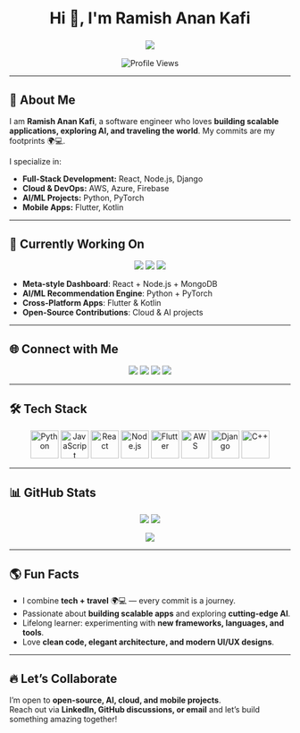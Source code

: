 <h1 align="center">Hi 👋, I'm Ramish Anan Kafi</h1>

<h3 align="center">
  <img src="https://readme-typing-svg.herokuapp.com?font=Fira+Code&size=28&pause=1000&color=0e75b6&width=600&lines=Software+Engineer;Full-Stack+Developer;Cloud+%26+AI+Enthusiast;Globe+Trotter+Coder" />
</h3>

<p align="center">
  <img src="https://komarev.com/ghpvc/?username=kafi003&label=Profile%20views&color=0e75b6&style=flat" alt="Profile Views" />
</p>

---

## 🌟 About Me
I am **Ramish Anan Kafi**, a software engineer who loves **building scalable applications, exploring AI, and traveling the world**. My commits are my footprints 🌍💻.  

I specialize in:
- **Full-Stack Development:** React, Node.js, Django  
- **Cloud & DevOps:** AWS, Azure, Firebase  
- **AI/ML Projects:** Python, PyTorch  
- **Mobile Apps:** Flutter, Kotlin  

---

## 🔭 Currently Working On
<p align="center">
  <img src="https://img.shields.io/badge/Meta-Inspired%20Web%20Dashboard-blue?style=for-the-badge&logo=meta&logoColor=white" />
  <img src="https://img.shields.io/badge/AI%2FML-Recommendation%20Engine-orange?style=for-the-badge&logo=python&logoColor=white" />
  <img src="https://img.shields.io/badge/Cross-Platform%20Apps-Flutter-blue?style=for-the-badge&logo=flutter&logoColor=white" />
</p>

- **Meta-style Dashboard**: React + Node.js + MongoDB  
- **AI/ML Recommendation Engine**: Python + PyTorch  
- **Cross-Platform Apps**: Flutter & Kotlin  
- **Open-Source Contributions**: Cloud & AI projects  

---

## 🌐 Connect with Me
<p align="center">
  <a href="https://linkedin.com/in/ramishanan-kafi" target="_blank"><img src="https://img.shields.io/badge/LinkedIn-Kafi003-blue?style=for-the-badge&logo=linkedin&logoColor=white" /></a>
  <a href="https://twitter.com/" target="_blank"><img src="https://img.shields.io/badge/Twitter-@Kafi003-1DA1F2?style=for-the-badge&logo=twitter&logoColor=white" /></a>
  <a href="mailto:rakafi003@gmail.com"><img src="https://img.shields.io/badge/Email-rakafi003@gmail.com-D14836?style=for-the-badge&logo=gmail&logoColor=white" /></a>
  <a href="https://www.instagram.com/" target="_blank"><img src="https://img.shields.io/badge/Instagram-@kafi003-E4405F?style=for-the-badge&logo=instagram&logoColor=white" /></a>
</p>

---

## 🛠️ Tech Stack
<p align="center">
  <img src="https://cdn.jsdelivr.net/gh/devicons/devicon/icons/python/python-original.svg" width="50" height="50" title="Python"/>
  <img src="https://cdn.jsdelivr.net/gh/devicons/devicon/icons/javascript/javascript-original.svg" width="50" height="50" title="JavaScript"/>
  <img src="https://cdn.jsdelivr.net/gh/devicons/devicon/icons/react/react-original.svg" width="50" height="50" title="React"/>
  <img src="https://cdn.jsdelivr.net/gh/devicons/devicon/icons/nodejs/nodejs-original.svg" width="50" height="50" title="Node.js"/>
  <img src="https://cdn.jsdelivr.net/gh/devicons/devicon/icons/flutter/flutter-original.svg" width="50" height="50" title="Flutter"/>
  <img src="https://cdn.jsdelivr.net/gh/devicons/devicon/icons/aws/aws-original.svg" width="50" height="50" title="AWS"/>
  <img src="https://cdn.jsdelivr.net/gh/devicons/devicon/icons/django/django-original.svg" width="50" height="50" title="Django"/>
  <img src="https://cdn.jsdelivr.net/gh/devicons/devicon/icons/cplusplus/cplusplus-original.svg" width="50" height="50" title="C++"/>
</p>

---

## 📊 GitHub Stats
<p align="center">
  <img src="https://github-readme-stats.vercel.app/api?username=kafi003&show_icons=true&theme=radical&count_private=true" />
  <img src="https://github-readme-stats.vercel.app/api/top-langs/?username=kafi003&layout=compact&theme=radical" />
</p>

<p align="center">
  <img src="https://github-readme-streak-stats.herokuapp.com/?user=kafi003&theme=radical" />
</p>

---

## 🌎 Fun Facts
- I combine **tech + travel** 🌍💻 — every commit is a journey.  
- Passionate about **building scalable apps** and exploring **cutting-edge AI**.  
- Lifelong learner: experimenting with **new frameworks, languages, and tools**.  
- Love **clean code, elegant architecture, and modern UI/UX designs**.  

---

## 🔥 Let’s Collaborate
I’m open to **open-source, AI, cloud, and mobile projects**.  
Reach out via **LinkedIn, GitHub discussions, or email** and let’s build something amazing together!
